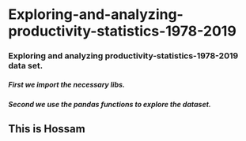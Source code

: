 # Exploring-and-analyzing-productivity-statistics-1978-2019

### Exploring and analyzing productivity-statistics-1978-2019 data set.

##### First we import the necessary libs.

##### Second we use the pandas functions to explore the dataset.

## This is Hossam
